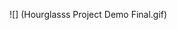 <!--hourglass animation, and after a certain amount of time 
it's going to flip and go the other way!! 
-->

![] (Hourglasss Project Demo Final.gif)
